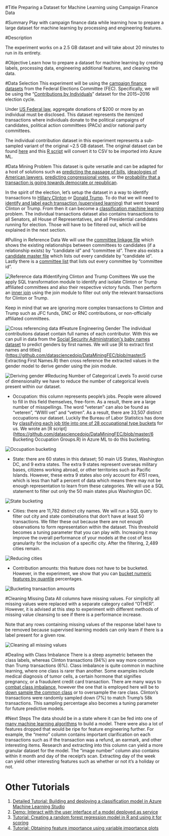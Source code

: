 #Title
Preparing a Dataset for Machine Learning using Campaign Finance Data

#Summary
Play with campaign finance data while learning how to prepare a large dataset for machine learning by processing and engineering features.

#Description

The experiment works on a 2.5 GB dataset and will take about 20 minutes to run in its entirety.

#Objective
Learn how to prepare a dataset for machine learning by creating labels, processing data, engineering additional features, and cleaning the data.

#Data Selection
This experiment will be using the [campaign finance datasets](http://www.fec.gov/finance/disclosure/ftpdet.shtml) from the Federal Elections Committee (FEC). Specifically, we will be using the “[Contributions by Individuals](http://www.fec.gov/finance/disclosure/ftpdet.shtml)” dataset for the 2015~2016 election cycle. 

Under [US Federal law](http://www.fec.gov/pages/brochures/citizens.shtml), aggregate donations of $200 or more by an individual must be disclosed. This dataset represents the itemized transactions where individuals donate to the political campaigns of candidates, political action committees (PACs) and/or national party committees.

The individual contribution dataset in this experiment represents a sub-sampled variant of the original ~2.5 GB dataset. The original dataset can be found [here](ftp://ftp.fec.gov/FEC/2016/indiv16.zip) and this [R script](https://github.com/datasciencedojo/DataMiningFEC/blob/master/1%20itcont%20TXT%20to%20CSV.R) will convert it to CSV to be imported into Azure ML.  

#Data Mining Problem
This dataset is quite versatile and can be adapted for a host of solutions such as [predicting the passage of bills](https://people.eecs.berkeley.edu/~elghaoui/Pubs/icmla2012.pdf), [ideaologies of American lawyers](https://research.hks.harvard.edu/publications/getFile.aspx?Id=1256), [predicting congressional votes](https://people.eecs.berkeley.edu/~elghaoui/Pubs/icmla2012.pdf), or the [probability that a transaction is going towards democrate or republican](http://demos.datasciencedojo.com/demo/political-party/).

In the spirit of the election, let’s setup the dataset in a way to identify transactions to [Hillary Clinton](https://www.opensecrets.org/pres16/candidate.php?id=N00000019) or [Donald Trump](https://www.opensecrets.org/pres16/candidate.php?id=N00023864). To do that we will need to [identify and label each transaction (supervised learning)](https://en.wikipedia.org/wiki/Supervised_learning) that went toward Clinton or Trump. From then it can become a [classification machine learning](https://en.wikipedia.org/wiki/Statistical_classification) problem.
The individual transactions dataset also contains transactions to all Senators, all House of Representatives, and all Presidential candidates running for election. Those will have to be filtered out, which will be explained in the next section.

#Pulling in Reference Data
We will use the [committee linkage file](ftp://ftp.fec.gov/FEC/2016/ccl16.zip) which shows the existing relationships between committees to candidates (if a relationship exists) by “candidate id” and “committee id”. There also exists a [candidate master file](ftp://ftp.fec.gov/FEC/2012/cn12.zip) which lists out every candidate by “candidate id”. Lastly there is a [committee list](ftp://ftp.fec.gov/FEC/2016/cm16.zip) that lists out every committee by “committee id”.

![Reference data](https://raw.githubusercontent.com/datasciencedojo/DataMiningFEC/master/images/cross_reference_data.PNG)
#Identifying Clinton and Trump Comittees
We use the apply SQL transformation module to identify and isolate Clinton or Trump affiliated committees and also their respective victory funds. Then perform an [inner join](http://www.dofactory.com/sql/join) using the join module to filter out only the relevant transactions for Clinton or Trump.

Keep in mind that we are ignoring more complex transactions to Clinton and Trump such as JFC funds, DNC or RNC contributions, or non-officially affiliated committees.

![Cross referencing data](https://raw.githubusercontent.com/datasciencedojo/DataMiningFEC/master/images/refrencing_data.png)
#Feature Engineering Gender
The individual contributions dataset contain full names of each contributor. With this we can pull in data from the [Social Security Administration's baby names dataset](http://www.ssa.gov/oact/babynames/limits.html) to predict genders by first names. We will use [R to extract first names and titles](https://github.com/datasciencedojo/DataMiningFEC/blob/master/5 Extracting First Names.R) then cross reference the extracted values in the gender model to derive gender using the join module.

![Deriving gender](https://raw.githubusercontent.com/datasciencedojo/DataMiningFEC/master/images/deriving_gender.PNG)
#Reducing Number of Categorical Levels
To avoid curse of dimensionality we have to reduce the number of categorical levels present within our dataset.

* Occupation: this column represents people’s jobs. People were allowed to fill in this field themselves, free-form. As a result, there are a large number of misspellings. The word “veteran” can also be found as “veteren”, “WWII vet” and “vetren”. As a result, there are 33,507 distinct occupations our dataset. Luckily the Bureau of Labor Statistics has done by [classifying each job title into one of 28 occupational type buckets](http://www.bls.gov/ooh/a-z-index.htm) for us. We wrote an [R script](https://github.com/datasciencedojo/DataMiningFEC/blob/master/6 Bucketing Occupation Groups.R) in Azure ML to do this bucketing.

![Occupation bucketing](https://raw.githubusercontent.com/datasciencedojo/DataMiningFEC/master/images/occupationn_bucketing.PNG)

* State: there are 60 states in this dataset; 50 main US States, Washington DC, and 9 extra states. The extra 9 states represent overseas military bases, citizens working abroad, or other territories such as Pacific Islands. However, these extra 9 states also only account for 4151 rows, which is less than half a percent of data which means there may not be enough representation to learn from these categories. We will use a SQL statement to filter out only the 50 main states plus Washington DC.

![State bucketing](https://raw.githubusercontent.com/datasciencedojo/DataMiningFEC/master/images/state_bucketing.PNG)

* Cities: there are 11,782 distinct city names. We will run a SQL query to filter out city and state combinations that don’t have at least 50 transactions. We filter these out because there are not enough observations to form representation within the dataset. This threshold becomes a tuning parameter that you can play with. Increasing it may improve the overall performance of your models at the cost of less granularity for the inclusion of a specific city. After the filtering, 2,489 cities remain.

![Reducing cities](https://raw.githubusercontent.com/datasciencedojo/DataMiningFEC/master/images/state_bucketing.PNG)

* Contribution amounts: this feature does not have to be bucketed. However, in the experiment, we show that you can [bucket numeric features by quantile](https://stat.ethz.ch/R-manual/R-devel/library/stats/html/quantile.html) percentages. 

![Bucketing transaction amounts](https://raw.githubusercontent.com/datasciencedojo/DataMiningFEC/master/images/bucket_contribution_amounts.PNG)

#Cleaning Missing Data
All columns have missing values. For simplicity all missing values were replaced with a separate category called “OTHER”. However, it is advised at this step to experiment with different methods of missing value cleansing to see if there is a performance increase.

Note that any rows containing missing values of the response label have to be removed because supervised learning models can only learn if there is a label present for a given row.

![Cleaning all missing values](https://raw.githubusercontent.com/datasciencedojo/DataMiningFEC/master/images/clean_missing_data.PNG)

#Dealing with Class Imbalance
There is a steep asymetric between the class labels, whereas Clinton transactions (94%) are way more common than Trump transactions (6%). Class imbalance is quite common in machine learning, where one class is rarer than another. Some examples include medical diagnosis of tumor cells, a certain hormone that signifies pregnancy, or a fraudulent credit card transaction. There are many ways to [combat class imbalance](http://machinelearningmastery.com/tactics-to-combat-imbalanced-classes-in-your-machine-learning-dataset/), however the one that is employed here will be to [down sample the common class](http://www.ijmlc.org/papers/307-K0020.pdf) or to oversample the rare class. Clinton’s transactions were randomly sampled down (7%) to match Trump’s 58k transactions. This sampling percentage also becomes a tuning parameter for future predictive models.

#Next Steps
The data should be in a state where it can be fed into one of [many machine learning algorithms](https://azure.microsoft.com/en-us/documentation/articles/machine-learning-algorithm-cheat-sheet/) to build a model. There were also a lot of features dropped that would be ripe for feature engineering further. For example, the “memo” column contains important clarification on each transactions such as if the transaction was a refund, an earmark, and other interesting items. Research and extracting into this column can yield a more granular dataset for the model. The “image number” column also contains within it month and day of the receipt’s scan. Extracting day of the week can yield other interesting features such as whether or not it’s a holiday or not. 

# Other Tutorials
1. [Detailed Tutorial: Building and deploying a classification model in Azure Machine Learning Studio](http://datasciencedojo.com/dojo/building-and-deploying-a-classification-model-in-azure-ml/)
2. [Demo: Interact with the user interface of a model deployed as service](http://demos.datasciencedojo.com/demo/titanic/)
3. [Tutorial: Creating a random forest regression model in R and using it for scoring](https://gallery.azureml.net/Details/b729c21014a34955b20fa94dc13390e5)
4. [Tutorial: Obtaining feature importance using variable importance plots](https://gallery.azureml.net/Details/964dfc4151e24511aa5f78159cab0485)